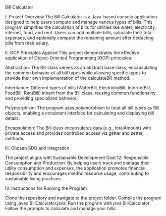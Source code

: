 Bill Calculator


I. Project Overview
The Bill Calculator is a Java-based console application designed to help users compute and manage various types of bills. This program simplifies the calculation of bills for utilities like water, electricity, internet, food, and rent. Users can add multiple bills, calculate their total expenses, and optionally compute the remaining amount after deducting bills from their salary.


II. OOP Principles Applied
This project demonstrates the effective application of Object-Oriented Programming (OOP) principles:

Abstraction: The Bill class serves as an abstract base class, encapsulating the common behavior of all bill types while allowing specific types to provide their own implementation of the calculateBill method.

Inheritance: Different types of bills (WaterBill, ElectricityBill, InternetBill, FoodBill, RentBill) inherit from the Bill class, reusing common functionality and providing specialized behavior.

Polymorphism: The program uses polymorphism to treat all bill types as Bill objects, enabling a consistent interface for calculating and displaying bill details.

Encapsulation: The Bill class encapsulates data (e.g., totalAmount) with private access and provides controlled access via getter and setter methods.


III. Chosen SDG and Integration

The project aligns with Sustainable Development Goal 12: Responsible Consumption and Production. By helping users track and manage their utility consumption and expenses, the application promotes financial responsibility and encourages mindful resource usage, contributing to sustainable living practices.


IV. Instructions for Running the Program

Clone the repository and navigate to the project folder.
Compile the program using javac BillCalculator.java.
Run the program with java BillCalculator.
Follow the prompts to calculate and manage your bills.
